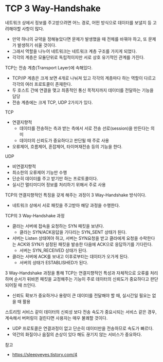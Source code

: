 # TCP 3 Way-Handshake

네트워크 상에서 정보를 주고받으려면 어느 경로, 어떤 방식으로 데이터를 보낼지 등 고려해야할 사항이 많다.
* 만약 하나의 규약을 정해놓았다면 문제가 발생했을 때 전체를 바꿔야 하고, 또 문제가 발생하기 쉬울 것이다.
* 그래서 역할을 나누어 네트워크는 네트워크 계층 구조를 가지게 되었다.
* 각각의 계층은 모듈단위로 독립적이지만 서로 상호 유기적인 관계를 가진다.

TCP는 전송 계층(Transport Layer)에 속해있다.
* TCP/IP 계층은 크게 보면 4개로 나눠져 있고 각각의 계층마다 하는 역할이 다르고 각각의 여러 프로토콜이 존재한다.
* 두 호스트 간에 연결을 맺고 최종적인 통신 목적지까지 데이터를 전달하는 기능을 담당
* 전송 계층에는 크게 TCP, UDP 2가지가 있다.

TCP
* 연결지향적
    * 데이터를 전송하는 측과 받는 측에서 서로 전송 선로(session)을 만든다는 의미
    * 데이터의 신뢰도가 중요하다고 판단될 때 주로 사용
* 오류제어, 흐름제어, 혼잡제어, 타이머재전송 등의 기능을 한다.

UDP
* 비연결지향적
* 최소한의 오류제어 기능만 수행
* 단순히 데이터를 주고 받기만 하는 프로토콜이다.
* 실시간 멀티미디어 정보를 처리하기 위해서 주로 사용

TCP의 연결지향적인 특징을 갖게 해주는 과정이 3 Way-Handshake 방식이다.
* 네트워크 상에서 서로 패킷을 주고받아 해당 과정을 수행한다.

TCP의 3 Way-Handshake 과정
* 클라는 서버에 접속을 요청하는 SYN 패킷을 보낸다.
    * 클라는 SYN/ACK응답을 기다리는 SYN_SENT 상태가 된다.
* 서버는 Listen 상태여야 하고, 서버는 SYN요청을 받고 클라에게 요청을 수락한다는 ACK와 SYN가 설정된 패킷을 발송한 다음에 ACK으로 응답하기를 기다린다.
    * 서버는 SYN_RECEIVED 상태가 된다.
* 클라는 서버에 ACK를 보내고 이후로부터는 데이터가 오가게 된다.
    * 서버의 상태가 ESTABLISHED가 된다.

3 Way-Handshake 과정을 통해 TCP는 연결지향적인 특성과 자체적으로 오류를 처리하며 순서가 뒤바뀐 패킷을 교정해주는 기능이 주로 데이터의 신뢰도가 중요하다고 판단되어질 때 쓰인다.
* 신뢰도 확보가 중요하거나 용량이 큰 데이터를 전달해야 할 때, 실시간일 필요는 없을 때 활용

스트리밍 서비스 같이 데이터의 신뢰성 보다 전송 속도가 중요시되는 서비스 같은 경우, 계속해서 버퍼링이 걸린다면 사용자는 매우 불쾌할 것이다.
* UDP 프로토콜은 연결과정이 없고 단순히 데이터만을 전송하므로 속도가 빠르다.
* 약간의 화질이나 음질의 손상이 있다 해도 끊기지 않는 서비스가 중요하다.

참고
* https://sleepyeyes.tistory.com/4
